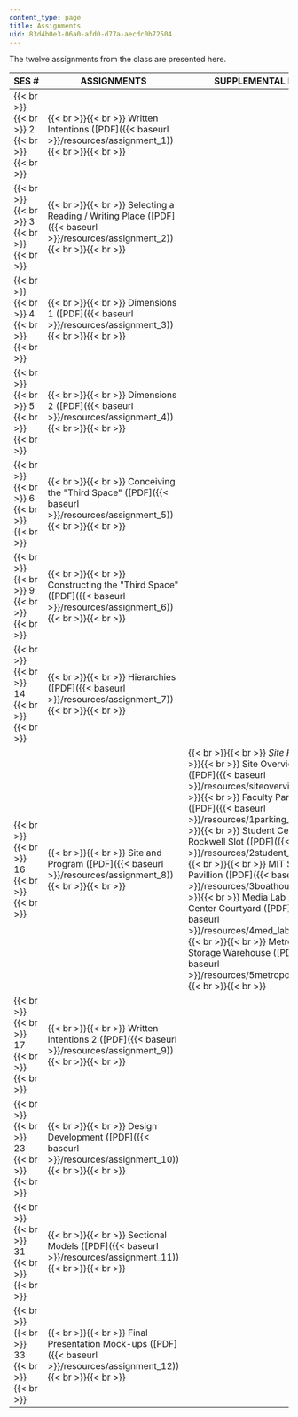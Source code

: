 ```yaml
---
content_type: page
title: Assignments
uid: 83d4b0e3-06a0-afd0-d77a-aecdc0b72504
---
```


The twelve assignments from the class are presented here.

| SES # | ASSIGNMENTS | SUPPLEMENTAL FILES |
| --- | --- | --- |
|  {{< br >}}{{< br >}} 2 {{< br >}}{{< br >}}  |  {{< br >}}{{< br >}} Written Intentions ([PDF]({{< baseurl >}}/resources/assignment_1)) {{< br >}}{{< br >}}  | &nbsp; |
|  {{< br >}}{{< br >}} 3 {{< br >}}{{< br >}}  |  {{< br >}}{{< br >}} Selecting a Reading / Writing Place ([PDF]({{< baseurl >}}/resources/assignment_2)) {{< br >}}{{< br >}}  | &nbsp; |
|  {{< br >}}{{< br >}} 4 {{< br >}}{{< br >}}  |  {{< br >}}{{< br >}} Dimensions 1 ([PDF]({{< baseurl >}}/resources/assignment_3)) {{< br >}}{{< br >}}  | &nbsp; |
|  {{< br >}}{{< br >}} 5 {{< br >}}{{< br >}}  |  {{< br >}}{{< br >}} Dimensions 2 ([PDF]({{< baseurl >}}/resources/assignment_4)) {{< br >}}{{< br >}}  | &nbsp; |
|  {{< br >}}{{< br >}} 6 {{< br >}}{{< br >}}  |  {{< br >}}{{< br >}} Conceiving the "Third Space" ([PDF]({{< baseurl >}}/resources/assignment_5)) {{< br >}}{{< br >}}  | &nbsp; |
|  {{< br >}}{{< br >}} 9 {{< br >}}{{< br >}}  |  {{< br >}}{{< br >}} Constructing the "Third Space" ([PDF]({{< baseurl >}}/resources/assignment_6)) {{< br >}}{{< br >}}  | &nbsp; |
|  {{< br >}}{{< br >}} 14 {{< br >}}{{< br >}}  |  {{< br >}}{{< br >}} Hierarchies ([PDF]({{< baseurl >}}/resources/assignment_7)) {{< br >}}{{< br >}}  | &nbsp; |
|  {{< br >}}{{< br >}} 16 {{< br >}}{{< br >}}  |  {{< br >}}{{< br >}} Site and Program ([PDF]({{< baseurl >}}/resources/assignment_8)) {{< br >}}{{< br >}}  |  {{< br >}}{{< br >}} _Site Files_ {{< br >}}{{< br >}} Site Overview Map ([PDF]({{< baseurl >}}/resources/siteoverview)) {{< br >}}{{< br >}} Faculty Parking Lot ([PDF]({{< baseurl >}}/resources/1parking_lot)) {{< br >}}{{< br >}} Student Center / Rockwell Slot ([PDF]({{< baseurl >}}/resources/2student_center)) {{< br >}}{{< br >}} MIT Sailing Pavillion ([PDF]({{< baseurl >}}/resources/3boathouse)) {{< br >}}{{< br >}} Media Lab / Medical Center Courtyard ([PDF]({{< baseurl >}}/resources/4med_labmed_cent)) {{< br >}}{{< br >}} Metropolitan Storage Warehouse ([PDF]({{< baseurl >}}/resources/5metropol_warhse)) {{< br >}}{{< br >}}  |
|  {{< br >}}{{< br >}} 17 {{< br >}}{{< br >}}  |  {{< br >}}{{< br >}} Written Intentions 2 ([PDF]({{< baseurl >}}/resources/assignment_9)) {{< br >}}{{< br >}}  | &nbsp; |
|  {{< br >}}{{< br >}} 23 {{< br >}}{{< br >}}  |  {{< br >}}{{< br >}} Design Development ([PDF]({{< baseurl >}}/resources/assignment_10)) {{< br >}}{{< br >}}  | &nbsp; |
|  {{< br >}}{{< br >}} 31 {{< br >}}{{< br >}}  |  {{< br >}}{{< br >}} Sectional Models ([PDF]({{< baseurl >}}/resources/assignment_11)) {{< br >}}{{< br >}}  | &nbsp; |
|  {{< br >}}{{< br >}} 33 {{< br >}}{{< br >}}  |  {{< br >}}{{< br >}} Final Presentation Mock-ups ([PDF]({{< baseurl >}}/resources/assignment_12)) {{< br >}}{{< br >}}  |